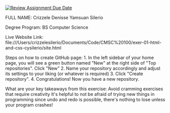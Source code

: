 [![Review Assignment Due Date](https://classroom.github.com/assets/deadline-readme-button-22041afd0340ce965d47ae6ef1cefeee28c7c493a6346c4f15d667ab976d596c.svg)](https://classroom.github.com/a/khVSkjrs)

FULL NAME:
    Crizzele Denisse Yamsuan Silerio

Degree Program:
    BS Computer Science

Live Website Link:
    file:///Users/crizzelesilerio/Documents/Code/CMSC%20100/exer-01-html-and-css-cysilerio/site.html

Steps on how to create GitHub page:
    1. In the left sidebar of your home page, you will see a green button named "New" at the right side of "Top repositories". Click "New"
    2. Name your repository accordingly and adjust its settings to your liking (or whatever is required)
    3. Click "Create repository".
    4. Congratulations! Now you have a new repository.

What are your key takeaways from this exercise:
    Avoid cramming exercises that require creativity
    It's helpful to not be afraid of trying new things in programming since undo and redo is possible, there's nothing to lose unless your program crashes!